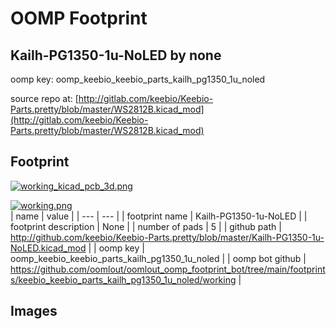 # OOMP Footprint  
## Kailh-PG1350-1u-NoLED  by none  
  
oomp key: oomp_keebio_keebio_parts_kailh_pg1350_1u_noled  
  
source repo at: [http://gitlab.com/keebio/Keebio-Parts.pretty/blob/master/WS2812B.kicad_mod](http://gitlab.com/keebio/Keebio-Parts.pretty/blob/master/WS2812B.kicad_mod)  
## Footprint  
  
[![working_kicad_pcb_3d.png](working_kicad_pcb_3d_600.png)](working_kicad_pcb_3d.png)  
  
[![working.png](working_600.png)](working.png)  
| name | value | 
| --- | --- | 
| footprint name | Kailh-PG1350-1u-NoLED | 
| footprint description | None | 
| number of pads | 5 | 
| github path | http://github.com/keebio/Keebio-Parts.pretty/blob/master/Kailh-PG1350-1u-NoLED.kicad_mod | 
| oomp key | oomp_keebio_keebio_parts_kailh_pg1350_1u_noled | 
| oomp bot github | https://github.com/oomlout/oomlout_oomp_footprint_bot/tree/main/footprints/keebio_keebio_parts_kailh_pg1350_1u_noled/working | 
## Images  
